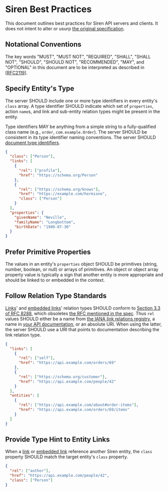# Siren Best Practices

This document outlines best practices for Siren API servers and clients. It does not intent to alter or usurp [the original specification](https://github.com/kevinswiber/siren).

## Notational Conventions

The key words "MUST", "MUST NOT", "REQUIRED", "SHALL", "SHALL NOT", "SHOULD", "SHOULD NOT", "RECOMMENDED", "MAY", and "OPTIONAL" in this document are to be interpreted as described in [[RFC2119](https://datatracker.ietf.org/doc/html/rfc2119)].

[link]: https://github.com/kevinswiber/siren#links-1
[embedded-link]: https://github.com/kevinswiber/siren#embedded-link

## Specify Entity's Type

The server SHOULD include one or more type identifiers in every entity's `class` array. A type identifier SHOULD indicate which set of `properties`, action `name`s, and link and sub-entity relation types might be present in the entity.

Type identifiers MAY be anything from a simple string to a fully-qualified class name (e.g., `order`, `com.example.Order`). The server SHOULD be consistent in its type identifier naming conventions. The server SHOULD [document type identifiers](#appendix-a-document-your-api).

```json
{
  "class": ["Person"],
  "links": [
    {
      "rel": ["profile"],
      "href": "https://schema.org/Person"
    },
    {
      "rel": ["https://schema.org/knows"],
      "href": "https://example.com/hermione",
      "class": ["Person"]
    }
  ],
  "properties": {
    "givenName": "Neville",
    "familyName": "Longbottom",
    "birthDate": "1980-07-30"
  }
}
```

## Prefer Primitive Properties

The values in an entity's `properties` object SHOULD be primitives (string, number, boolean, or null) or arrays of primitives. An object or object array property value is typically a sign that another entity is more appropriate and should be linked to or embedded in the context.

## Follow Relation Type Standards

[Links][link]' and [embedded links][embedded-link]' relation types SHOULD conform to [Section 3.3 of RFC 8288](https://www.rfc-editor.org/rfc/rfc8288#section-3.3), which obsoletes [the RFC mentioned in the spec](https://www.rfc-editor.org/rfc/rfc5988). Thus `rel` values SHOULD either be a name from [the IANA link relations registry](https://www.iana.org/assignments/link-relations/link-relations.xhtml), a name in [your API documentation](#appendix-a-document-your-api), or an absolute URI. When using the latter, the server SHOULD use a URI that points to documentation describing the link relation type.

```json
{
  "links": [
    {
      "rel": ["self"],
      "href": "https://api.example.com/orders/69"
    },
    {
      "rel": ["https://schema.org/customer"],
      "href": "https://api.example.com/people/42"
    }
  ],
  "entities": [
    {
      "rel": ["https://api.example.com/about#order-items"],
      "href": "https://api.example.com/orders/69/items"
    }
  ]
}
```

## Provide Type Hint to Entity Links

When a [link][link] or [embedded link][embedded-link] reference another Siren entity, the `class` property SHOULD match the target entity's `class` property.

```json
{
  "rel": ["author"],
  "href": "https://api.example.com/people/42",
  "class": ["Person"]
}
```

